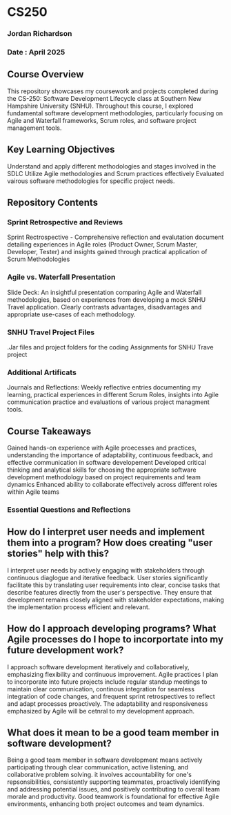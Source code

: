 # CS250

### Jordan Richardson
### Date : April 2025

## Course Overview
This repository showcases my coursework and projects completed during the CS-250: Software Development Lifecycle class at Southern New Hampshire University (SNHU). Throughout this course, I explored fundamental software development methodologies, particularly focusing on Agile and Waterfall frameworks, Scrum roles, and software project management tools.

## Key Learning Objectives
Understand and apply different methodologies and stages involved in the SDLC
Utilize Agile methodologies and Scrum practices effectively
Evaluated vairous software methodologies for specific project needs.

## Repository Contents

### Sprint Retrospective and Reviews
Sprint Rectrospective - Comprehensive reflection and evalutation document detailing experiences in Agile roles (Product Owner, Scrum Master, Developer, Tester) and insights gained through practical application of Scrum Methodologies

### Agile vs. Waterfall Presentation
Slide Deck: An insightful presentation comparing Agile and Waterfall methodologies, based on experiences from developing a mock SNHU Travel application.  Clearly contrasts advantages, disadvantages and appropriate use-cases of each methodology.

### SNHU Travel Project Files
.Jar files and project folders for the coding Assignments for SNHU Trave project

### Additional Artificats
Journals and Reflections: Weekly reflective entries documenting my learning, practical experiences in different Scrum Roles, insights into Agile communication practice and evaluations of various project managment tools.

## Course Takeaways
Gained hands-on experience with Agile proecesses and practices, understanding the importance of adaptability, continuous feedback, and effective communication in software developement
 Developed critical thinking and analytical skills for choosing the appropriate software development methodology based on project requirements and team dynamics
Enhanced ability to collaborate effectively across different roles within Agile teams

### Essential Questions and Reflections
## How do I interpret user needs and implement them into a program?  How does creating "user stories" help with this?
	
I interpret user needs by actively engaging with stakeholders through continuous diaglogue and iterative feedback.  User stories significantly facilitate this by translating user requirements into clear, concise tasks that describe features directly from the user's perspective.  They ensure that development remains closely aligned with stakeholder expectations, making the implementation process efficient and relevant.

## How do I approach developing programs? What Agile processes do I hope to incorportate into my future development work?
	
I approach software development iteratively and collaboratively, emphasizing flexibility and continuous improvement.  Agile practices I plan to incorporate into future projects include regular standup meetings to maintain clear communication, continous integration for seamless integration of code changes, and frequent sprint retrospectives to reflect and adapt processes proactively.  The adaptability and responsiveness emphasized by Agile will be cetnral to my development approach.

## What does it mean to be a good team member in software development?

Being a good team member in software development means actively participating through clear communication, active listening, and collaborative problem solving.  it involves accountability for one's repsonsibilities, consistently supporting teammates, proactively identifying and addressing potential issues, and positively contributing to overall team morale and productivity.  Good teamwork is foundational for effective Agile environments, enhancing both project outcomes and team dynamics.
	
	

